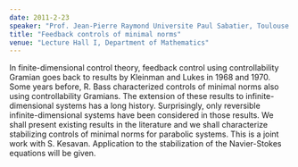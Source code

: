 ```yaml
---
date: 2011-2-23
speaker: "Prof. Jean-Pierre Raymond Universite Paul Sabatier, Toulouse France"
title: "Feedback controls of minimal norms"
venue: "Lecture Hall I, Department of Mathematics"
---
```

In finite-dimensional control theory, feedback control using
controllability Gramian goes back to results by Kleinman and Lukes in
1968 and 1970. Some years before, R. Bass characterized controls of
minimal norms also using controllability Gramians. The extension of
these results to infinite-dimensional systems has a long history.
Surprisingly, only reversible infinite-dimensional systems have been
considered in those results. We shall present existing results in the
literature and we shall characterize stabilizing controls of minimal
norms for parabolic systems. This is a joint work with S. Kesavan.
Application to the stabilization of the Navier-Stokes equations will
be given.
